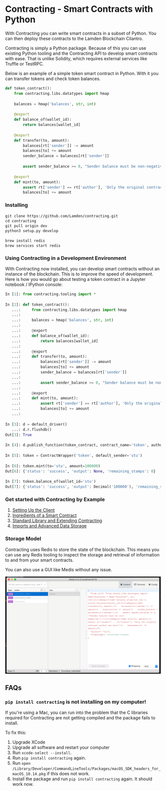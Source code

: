 # Contracting - Smart Contracts with Python

With Contracting you can write smart contracts in a subset of Python. You can then deploy these contracts to the Lamden Blockchain Cilantro.

Contracting is simply a Python package. Because of this you can use existing Python tooling and the Contracting API to develop smart contracts with ease. That is unlike Solidity, which requires external services like Truffle or TestRPC.

Below is an example of a simple token smart contract in Python. With it you can transfer tokens and check token balances.

```python
def token_contract():
    from contracting.libs.datatypes import hmap

    balances = hmap('balances', str, int)

    @export
    def balance_of(wallet_id):
        return balances[wallet_id]

    @export
    def transfer(to, amount):
        balances[rt['sender']] -= amount
        balances[to] += amount
        sender_balance = balances[rt['sender']]

        assert sender_balance >= 0, "Sender balance must be non-negative!!!"

    @export
    def mint(to, amount):
        assert rt['sender'] == rt['author'], 'Only the original contract author can mint!'
        balances[to] += amount
```

### Installing

```
git clone https://github.com/Lamden/contracting.git
cd contracting
git pull origin dev
python3 setup.py develop

brew install redis
brew services start redis
```

### Using Contracting in a Development Environment

With Contracting now installed, you can develop smart contracts without an instance of the blockchain. This is to improve the speed of development. Here is how you would go about testing a token contract in a Jupyter notebook / IPython console:

```python
In [1]: from contracting.tooling import *

In [2]: def token_contract():
   ...:     from contracting.libs.datatypes import hmap
   ...:
   ...:     balances = hmap('balances', str, int)
   ...:
   ...:     @export
   ...:     def balance_of(wallet_id):
   ...:         return balances[wallet_id]
   ...:
   ...:     @export
   ...:     def transfer(to, amount):
   ...:         balances[rt['sender']] -= amount
   ...:         balances[to] += amount
   ...:         sender_balance = balances[rt['sender']]
   ...:
   ...:         assert sender_balance >= 0, "Sender balance must be non-negative!!!"
   ...:
   ...:     @export
   ...:     def mint(to, amount):
   ...:         assert rt['sender'] == rt['author'], 'Only the original contract author can mint!'
   ...:         balances[to] += amount
   ...:

In [3]: d = default_driver()
   ...: d.r.flushdb()
Out[3]: True

In [4]: d.publish_function(token_contract, contract_name='token', author='stu')

In [5]: token = ContractWrapper('token', default_sender='stu')

In [6]: token.mint(to='stu', amount=100000)
Out[6]: {'status': 'success', 'output': None, 'remaining_stamps': 0}

In [7]: token.balance_of(wallet_id='stu')
Out[7]: {'status': 'success', 'output': Decimal('100000'), 'remaining_stamps': 0}
```

### Get started with Contracting by Example

1. [Setting Up the Client](/examples/01%20Setting%20Up%20the%20Client.ipynb)
2. [Ingredients of a Smart Contract](/examples/02%20Ingredients%20of%20a%20Smart%20Contract.ipynb)
3. [Standard Library and Extending Contracting](/examples/03%20Standard%20Library%20and%20Extending%20Contracting.ipynb)
4. [Imports and Advanced Data Storage](/examples/04%20Imports%20and%20Advanced%20Data%20Storage.ipynb)

### Storage Model

Contracting uses Redis to store the state of the blockchain. This means you can use any Redis tooling to inspect the storage and retrieval of information to and from your smart contracts.

You can also use a GUI like Medis without any issue.

![Medis](medis.png)

## FAQs

### `pip install contracting` is not installing on my computer!

If you're using a Mac, you can run into the problem that the C libraries required for Contracting are not getting compiled and the package fails to install.

To fix this:

1. Upgrade XCode
2. Upgrade all software and restart your computer
3. Run `xcode-select --install`.
4. Run `pip install contracting` again.
5. Run `open /Library/Developer/CommandLineTools/Packages/macOS_SDK_headers_for_macOS_10.14.pkg` if this does not work.
6. Install the package and run `pip install contracting` again. It should work now.
